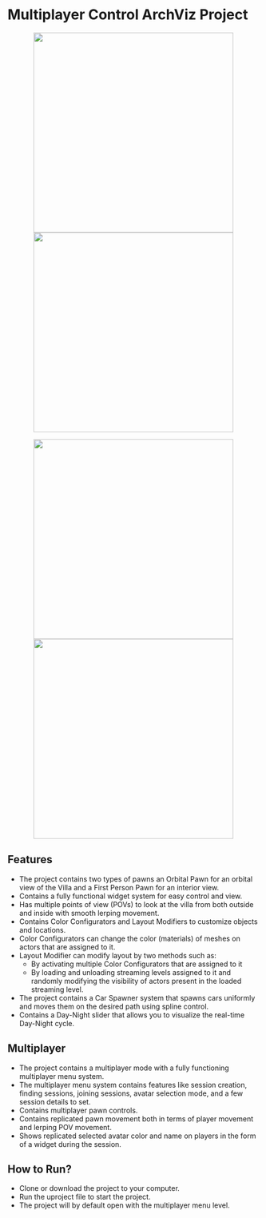 # Multiplayer Control ArchViz Project

<p align="center">
  <img src="https://github.com/user-attachments/assets/80d23a57-4efd-4092-a4b5-4aafc236e12b" width="400"/>
  <img src="https://github.com/user-attachments/assets/88b366e9-bd22-443b-bc90-06a85fff895e" width="400"/>
</p>
<p align="center">
  <img src="https://github.com/user-attachments/assets/524b17d9-c08d-45fa-8645-fd6738baa5a1" width="400"/>
  <img src="https://github.com/user-attachments/assets/13247384-75d7-424e-a024-701f7d0bb531" width="400"/>
</p>

## Features
- The project contains two types of pawns an Orbital Pawn for an orbital view of the Villa and a First Person Pawn for an interior view.
- Contains a fully functional widget system for easy control and view.
- Has multiple points of view (POVs) to look at the villa from both outside and inside with smooth lerping movement.
- Contains Color Configurators and Layout Modifiers to customize objects and locations.
- Color Configurators can change the color (materials) of meshes on actors that are assigned to it.
- Layout Modifier can modify layout by two methods such as:
  - By activating multiple Color Configurators that are assigned to it
  - By loading and unloading streaming levels assigned to it and randomly modifying the visibility of actors present in the loaded streaming level.
- The project contains a Car Spawner system that spawns cars uniformly and moves them on the desired path using spline control.
- Contains a Day-Night slider that allows you to visualize the real-time Day-Night cycle.

## Multiplayer
- The project contains a multiplayer mode with a fully functioning multiplayer menu system.
- The multiplayer menu system contains features like session creation, finding sessions, joining sessions, avatar selection mode, and a few session details to set.
- Contains multiplayer pawn controls.
- Contains replicated pawn movement both in terms of player movement and lerping POV movement.
- Shows replicated selected avatar color and name on players in the form of a widget during the session.

## How to Run?
- Clone or download the project to your computer.
- Run the uproject file to start the project.
- The project will by default open with the multiplayer menu level.
